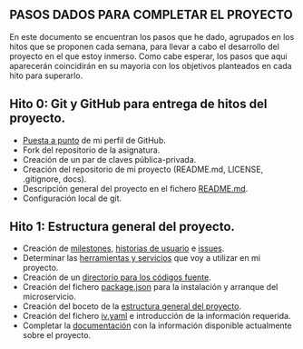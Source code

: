 ## PASOS DADOS PARA COMPLETAR EL PROYECTO
En este documento se encuentran los pasos que he dado, agrupados en los hitos que se proponen cada semana, para llevar a cabo el desarrollo del proyecto en el que estoy inmerso. Como cabe esperar, los pasos que aqui aparecerán coincidirán en su mayoria con los objetivos planteados en cada hito para superarlo.

## Hito 0: Git y GitHub para entrega de hitos del proyecto.
- [Puesta a punto](https://github.com/Davidspace/AroundTheWorld/blob/master/docs/configGit.md) de mi perfil de GitHub.
- Fork del repositorio de la asignatura.
- Creación de un par de claves pública-privada.
- Creación del repositorio de mi proyecto (README.md, LICENSE, .gitignore, docs).
- Descripción general del proyecto en el fichero [README.md](https://github.com/Davidspace/AroundTheWorld/blob/master/README.md).
- Configuración local de git.

## Hito 1: Estructura general del proyecto.
- Creación de [milestones](https://github.com/Davidspace/AroundTheWorld/milestones), [historias de usuario](https://github.com/Davidspace/AroundTheWorld/issues?q=is%3Aopen+is%3Aissue+label%3Auser-stories) e [issues](https://github.com/Davidspace/AroundTheWorld/issues). 
- Determinar las [herramientas y servicios](https://github.com/Davidspace/AroundTheWorld/blob/master/docs/herramientas.md) que voy a utilizar en mi proyecto.
- Creación de un [directorio para los códigos fuente](https://github.com/Davidspace/AroundTheWorld/tree/master/lib).
- Creación del fichero [package.json](https://github.com/Davidspace/AroundTheWorld/blob/master/package.json) para la instalación y arranque del microservicio.
- Creación del boceto de la [estructura general del proyecto](https://github.com/Davidspace/AroundTheWorld/tree/master/lib).
- Creación del fichero [iv.yaml](https://github.com/Davidspace/AroundTheWorld/blob/master/iv.yaml) e introducción de la información requerida.
- Completar la [documentación](https://github.com/Davidspace/AroundTheWorld/blob/master/README.md) con la información disponible actualmente sobre el proyecto.



